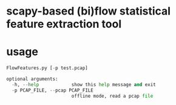 # scapy-based (bi)flow statistical feature extraction tool

# usage

```python
FlowFeatures.py [-p test.pcap]

optional arguments:
  -h, --help            show this help message and exit
  -p PCAP_FILE, --pcap PCAP_FILE
                        offline mode, read a pcap file
```


